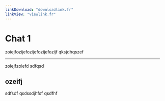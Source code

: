 ```yaml
---
linkDownload: "downloadlink.fr"
linkView: "viewlink.fr"
---
```

# Chat 1
zoiejfozijefozijefozijefozijf
qksjdhqszef
***
zoiejfzoiefd
sdfqsd
## ozeifj
sdfsdf
qsdssdjhfsf
qsdfhf
